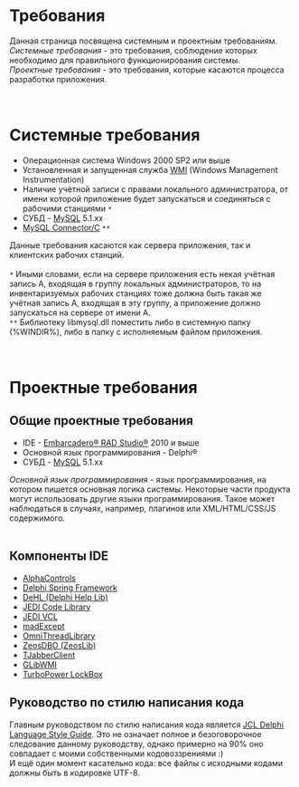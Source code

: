 # Требования #

Данная страница посвящена системным и проектным требованиям.<br>
<i>Системные требования</i> - это требования, соблюдение которых необходимо для правильного функционирования системы.<br>
<i>Проектные требования</i> - это требования, которые касаются процесса разработки приложения.<br>
<br>
<br>

<h1>Системные требования</h1>

<ul><li>Операционная система Windows 2000 SP2 или выше<br>
</li><li>Установленная и запущенная служба <a href='http://msdn.microsoft.com/en-us/library/aa394582(VS.85).aspx'>WMI</a> (Windows Management Instrumentation)<br>
</li><li>Наличие учётной записи с правами локального администратора, от имени которой приложение будет запускаться и соединяться с рабочими станциями <code>*</code>
</li><li>СУБД - <a href='http://www.mysql.com/downloads/mysql/'>MySQL</a> 5.1.xx<br>
</li><li><a href='http://www.mysql.com/downloads/connector/c/'>MySQL Connector/C</a> <code>**</code></li></ul>

Данные требования касаются как сервера приложения, так и клиентских рабочих станций.<br>
<br>
<code>*</code> Иными словами, если на сервере приложения есть некая учётная запись А, входящая в группу локальных администраторов, то на инвентаризуемых рабочих станциях тоже должна быть такая же учётная запись А, входящая в эту группу, а приложение должно запускаться на сервере от имени А.<br>
<code>**</code> Библиотеку libmysql.dll поместить либо в системную папку (%WINDIR%), либо в папку с исполняемым файлом приложения.<br>
<br>
<br>

<h1>Проектные требования</h1>

<h2>Общие проектные требования</h2>

<ul><li>IDE - <a href='http://www.embarcadero.com/products/rad-studio'>Embarcadero® RAD Studio®</a> 2010 и выше<br>
</li><li>Основной язык программирования - Delphi®<br>
</li><li>СУБД - <a href='http://www.mysql.com/downloads/mysql/'>MySQL</a> 5.1.xx</li></ul>

<i>Основной язык программирования</i> - язык программирования, на котором пишется основная логика системы. Некоторые части продукта могут использовать другие языки программирования. Такое может наблюдаться в случаях, например, плагинов или XML/HTML/CSS/JS содержимого.<br>
<br>
<h2>Компоненты IDE</h2>

<ul><li><a href='http://www.alphaskins.com/'>AlphaControls</a>
</li><li><a href='http://code.google.com/p/delphi-spring-framework/'>Delphi Spring Framework</a>
</li><li><a href='http://code.google.com/p/delphilhlplib/'>DeHL (Delphi Help Lib)</a>
</li><li><a href='http://wiki.delphi-jedi.org/index.php?title=JEDI_Code_Library'>JEDI Code Library</a>
</li><li><a href='http://jvcl.delphi-jedi.org/'>JEDI VCL</a>
</li><li><a href='http://madshi.net/index.htm'>madExcept</a>
</li><li><a href='http://code.google.com/p/omnithreadlibrary/'>OmniThreadLibrary</a>
</li><li><a href='http://zeos.firmos.at/'>ZeosDBO (ZeosLib)</a>
</li><li><a href='http://tjabberclient.sourceforge.net/'>TJabberClient</a>
</li><li><a href='http://sourceforge.net/projects/glibwmi/'>GLibWMI</a>
</li><li><a href='http://lockbox.seanbdurkin.id.au/'>TurboPower LockBox</a></li></ul>

<h2>Руководство по стилю написания кода</h2>

Главным руководством по стилю написания кода является <a href='http://wiki.delphi-jedi.org/index.php?title=Style_Guide'>JCL Delphi Language Style Guide</a>. Это не означает полное и безоговорочное следование данному руководству, однако примерно на 90% оно совпадает с моими собственными кодовоззрениями :)<br>
И ещё один момент касательно кода: все файлы с исходными кодами должны быть в кодировке UTF-8.